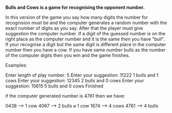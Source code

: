 **Bulls and Cows is a game for recognising the opponent number.**

In this version of the game you say how many digits the number for recognision must be and the computer generates a random number with the exact number of digits as you say.
After that the player must give suggestion the computer number. If a digit of the guessed number is on the right place as the computer number and it is the same then you have "bull". If your recognise a digit but the same digit is different place in the computer number then you have a cow.
If you have same number bulls as the number of the computer digits then you win and the game finishes.

Examples:

Enter length of play number:
5
Enter your suggestion: 
11222
1 bulls and 1 cows
Enter your suggestion: 
12345
2 bulls and 0 cows
Enter your suggestion: 
15615
5 bulls and 0 cows
Finished

if the computer generated number is 4761 then we have:

0438 --> 1 cow
4067 --> 2 bulls и 1 cow
1674 --> 4 cows
4761 --> 4 bulls
